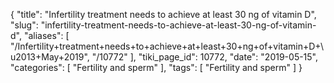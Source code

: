 {
    "title": "Infertility treatment needs to achieve at least 30 ng of vitamin D",
    "slug": "infertility-treatment-needs-to-achieve-at-least-30-ng-of-vitamin-d",
    "aliases": [
        "/Infertility+treatment+needs+to+achieve+at+least+30+ng+of+vitamin+D+\u2013+May+2019",
        "/10772"
    ],
    "tiki_page_id": 10772,
    "date": "2019-05-15",
    "categories": [
        "Fertility and sperm"
    ],
    "tags": [
        "Fertility and sperm"
    ]
}